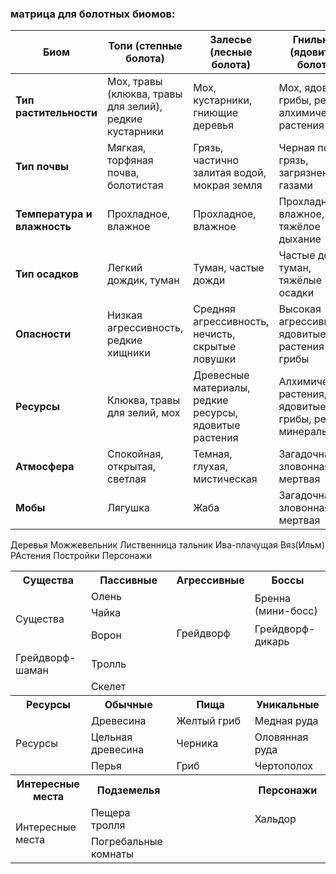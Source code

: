 ### матрица для болотных биомов:

| Биом           | Топи (степные болота)     | Залесье (лесные болота) | Гнильник (ядовитые болота) |
|--------------------------|---------------------------|-------------------------|----------------------------|
| **Тип растительности**    | Мох, травы (клюква, травы для зелий), редкие кустарники | Мох, кустарники, гниющие деревья | Мох, ядовитые грибы, редкие алхимические растения |
| **Тип почвы**             | Мягкая, торфяная почва, болотистая | Грязь, частично залитая водой, мокрая земля | Черная почва, грязь, загрязненная газами |
| **Температура и влажность** | Прохладное, влажное       | Прохладное, влажное     | Прохладное, влажное, тяжёлое дыхание |
| **Тип осадков**           | Легкий дождик, туман      | Туман, частые дожди     | Частые дожди, туман, тяжёлые осадки |
| **Опасности**             | Низкая агрессивность, редкие хищники | Средняя агрессивность, нечисть, скрытые ловушки | Высокая агрессивность, ядовитые растения и грибы |
| **Ресурсы**               | Клюква, травы для зелий, мох | Древесные материалы, редкие ресурсы, ядовитые растения | Алхимические растения, ядовитые грибы, редкие минералы |
| **Атмосфера**             | Спокойная, открытая, светлая | Темная, глухая, мистическая | Загадочная, зловонная, мертвая |
| **Мобы**             | Лягушка | Жаба | Загадочная, зловонная, мертвая |
Деревья Можжевельник Лиственница тальник Ива-плачущая Вяз(Ильм)
РАстения
Постройки
Персонажи
<table>
  <tr>
    <th>Существа</th>
    <th>Пассивные</th>
    <th>Агрессивные</th>
    <th>Боссы</th>
  </tr>
  <tr>
    <td rowspan="3">Существа</td>
    <td>Олень</td>
    <td rowspan="4">Грейдворф</td>
    <td rowspan="2">Бренна (мини-босс)</td>
  </tr>
  <tr>
    <td>Чайка</td>
  </tr>
  <tr>
    <td>Ворон</td>
    <td>Грейдворф-дикарь</td>
  </tr>
  <tr>
    <td>Грейдворф-шаман</td>
    <td>Тролль</td>
  </tr>
  <tr>
    <td></td>
    <td>Скелет</td>
    <td></td>
  </tr>
  <tr>
    <th>Ресурсы</th>
    <th>Обычные</th>
    <th>Пища</th>
    <th>Уникальные</th>
  </tr>
  <tr>
    <td rowspan="3">Ресурсы</td>
    <td>Древесина</td>
    <td>Желтый гриб</td>
    <td>Медная руда</td>
  </tr>
  <tr>
    <td>Цельная древесина</td>
    <td>Черника</td>
    <td>Оловянная руда</td>
  </tr>
  <tr>
    <td>Перья</td>
    <td>Гриб</td>
    <td>Чертополох</td>
  </tr>
  <tr>
    <th>Интересные места</th>
    <th>Подземелья</th>
    <th></th>
    <th>Персонажи</th>
  </tr>
  <tr>
    <td rowspan="2">Интересные места</td>
    <td>Пещера тролля</td>
    <td></td>
    <td>Хальдор</td>
  </tr>
  <tr>
    <td>Погребальные комнаты</td>
    <td></td>
  </tr>
</table>
